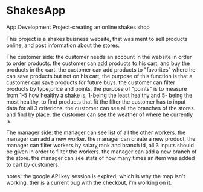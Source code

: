 # ShakesApp
App Development Project-creating an online shakes shop

This project is a shakes buisness website, that was ment to sell products online, and post information about the stores.

The customer side:
the customer needs an account in the website in order to order products.
the customer can add products to his cart, and buy the products in the cart.
the customer can add products to "favorites" where he can save products but not on his cart, the purpose of this function is that a customer can save products for future buys.
the customer can filter products by type,price and points, the purpose of "points" is to measure from 1-5 how healthy a shake is, 1-being the least healthy and 5- being the most healthy.
to find products that fit the filter the customer has to input data for all 3 criterions.
the customer can see all the branches of the stores. and find by place.
the customer can see the weather of where he currently is.

The manager side:
the manager can see list of all the other workers.
the manager can add a new worker.
the manager can create a new product.
the manager can filter workers by salary,rank and branch id, all 3 inputs should be given in order to filter the workers.
the manager can add a new branch of the store.
the manager can see stats of how many times an item was added to cart by customers.

notes:
the google API key session is expired, which is why the map isn't working.
ther is a current bug with the checkout, i'm working on it.